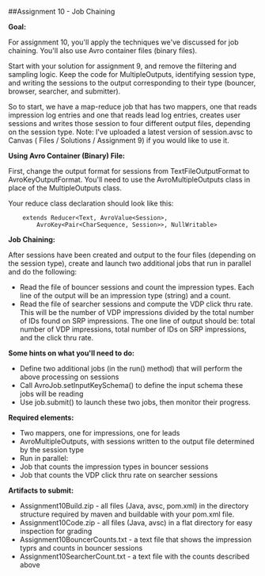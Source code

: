 ##Assignment 10 - Job Chaining

__Goal:__

For assignment 10, you'll apply the techniques we've discussed for job chaining. You'll also use Avro container files (binary files).

Start with your solution for assignment 9, and remove the filtering and sampling logic. Keep the code for MultipleOutputs, identifying session type, and writing the sessions to the output corresponding to their type (bouncer, browser, searcher, and submitter).

So to start, we have a map-reduce job that has two mappers, one that reads impression log entries and one that reads lead log entries, creates user sessions and writes those session to four different output files, depending on the session type. Note: I've uploaded a latest version of session.avsc to Canvas ( Files / Solutions / Assignment 9) if you would like to use it.

__Using Avro Container (Binary) File:__

First, change the output format for sessions from TextFileOutputFormat to AvroKeyOutputFormat. You'll need to use the AvroMultipleOutputs class in place of the MultipleOutputs class.

Your reduce class declaration should look like this:

```public class ReduceClass
	extends Reducer<Text, AvroValue<Session>,
        AvroKey<Pair<CharSequence, Session>>, NullWritable>
```

__Job Chaining:__

After sessions have been created and output to the four files (depending on the session type), create and launch two additional jobs that run in parallel and do the following:

* Read the file of bouncer sessions and count the impression types. Each line of the output will be an impression type (string) and a count.
* Read the file of searcher sessions and compute the VDP click thru rate. This will be the number of VDP impressions divided by the total number of IDs found on SRP impressions. The one line of output should be: total number of VDP impressions, total number of IDs on SRP impressions, and the click thru rate.

__Some hints on what you'll need to do:__

* Define two additional jobs (in the run() method) that will perform the above processing on sessions
* Call AvroJob.setInputKeySchema() to define the input schema these jobs will be reading
* Use job.submit() to launch these two jobs, then monitor their progress.

__Required elements:__

* Two mappers, one for impressions, one for leads
* AvroMultipleOutputs, with sessions written to the output file determined by the session type
* Run in parallel:
 * Job that counts the impression types in bouncer sessions
 * Job that counts the VDP click thru rate on searcher sessions

__Artifacts to submit:__

* Assignment10Build.zip - all files (Java, avsc, pom.xml) in the directory structure required by maven and buildable with your pom.xml file.
* Assignment10Code.zip - all files (Java, avsc) in a flat directory for easy inspection for grading
* Assignment10BouncerCounts.txt - a text file that shows the impression typrs and counts in bouncer sessions
* Assignment10SearcherCount.txt - a text file with the counts described above